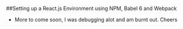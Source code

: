 ##Setting up a React.js Environment using NPM, Babel 6 and Webpack
- More to come soon, I was debugging alot and am burnt out. Cheers
